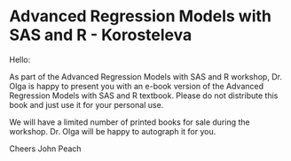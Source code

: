 # Advanced Regression Models with SAS and R - Korosteleva

Hello:

As part of the Advanced Regression Models with SAS and R workshop, Dr. Olga is happy to present you with an e-book version of the Advanced Regression Models with SAS and R textbook. Please do not distribute this book and just use it for your personal use.

We will have a limited number of printed books for sale during the workshop. Dr. Olga will be happy to autograph it for you.

Cheers
John Peach
